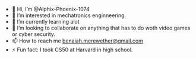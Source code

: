 - 👋 Hi, I’m @Alphix-Phoenix-1074
- 👀 I’m interested in mechatronics enginneering.
- 🌱 I’m currently learning alot
- 💞️ I’m looking to collaborate on anything that has to do woth video games or cyber security.
- 📫 How to reach me benaiah.merewether@gmail.com
- ⚡ Fun fact: I took CS50 at Harvard in high school.

<!---
Alphix-Phoenix-1074/Alphix-Phoenix-1074 is a ✨ special ✨ repository because its `README.md` (this file) appears on your GitHub profile.
You can click the Preview link to take a look at your changes.
--->
